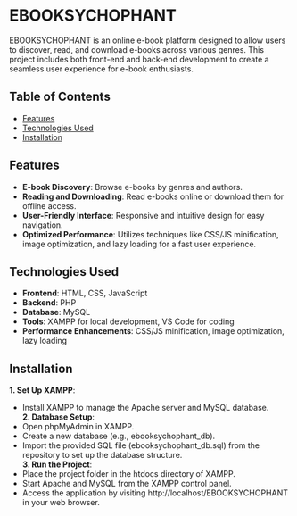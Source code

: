 # EBOOKSYCHOPHANT

EBOOKSYCHOPHANT is an online e-book platform designed to allow users to discover, read, and download e-books across various genres. This project includes both front-end and back-end development to create a seamless user experience for e-book enthusiasts.

## Table of Contents
- [Features](#features)
- [Technologies Used](#technologies-used)
- [Installation](#installation)

## Features
- **E-book Discovery**: Browse e-books by genres and authors.
- **Reading and Downloading**: Read e-books online or download them for offline access.
- **User-Friendly Interface**: Responsive and intuitive design for easy navigation.
- **Optimized Performance**: Utilizes techniques like CSS/JS minification, image optimization, and lazy loading for a fast user experience.

## Technologies Used
- **Frontend**: HTML, CSS, JavaScript
- **Backend**: PHP
- **Database**: MySQL
- **Tools**: XAMPP for local development, VS Code for coding
- **Performance Enhancements**: CSS/JS minification, image optimization, lazy loading

## Installation
**1. Set Up XAMPP**:
- Install XAMPP to manage the Apache server and MySQL database.<br>
**2. Database Setup**:
- Open phpMyAdmin in XAMPP.
- Create a new database (e.g., ebooksychophant_db).
- Import the provided SQL file (ebooksychophant_db.sql) from the repository to set up the database structure.<br>
**3. Run the Project**:
- Place the project folder in the htdocs directory of XAMPP.
- Start Apache and MySQL from the XAMPP control panel.
- Access the application by visiting http://localhost/EBOOKSYCHOPHANT in your web browser.
